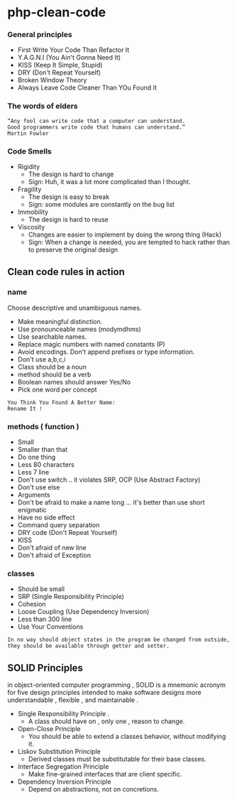 # php-clean-code

### General principles

- First Write Your Code Than Refactor It
- Y.A.G.N.I (You Ain't Gonna Need It)
- KISS (Keep It Simple, Stupid)
- DRY (Don't Repeat Yourself)
- Broken Window Theory
- Always Leave Code Cleaner Than YOu Found It

### The words of elders

```
“Any fool can write code that a computer can understand.
Good programmers write code that humans can understand.”
Martin Fowler
```

### Code Smells

- Rigidity
    - The design is hard to change
    - Sign: Huh, it was a lot more complicated than I thought.
- Fragility
    - The design is easy to break
    - Sign: some modules are constantly on the bug list
- Immobility
    - The design is hard to reuse
- Viscosity
    - Changes are easier to implement by doing the wrong thing (Hack)
    - Sign: When a change is needed, you are tempted to hack rather than to preserve
      the original design

## Clean code rules in action

### name

Choose descriptive and unambiguous names.

- Make meaningful distinction.
- Use pronounceable names (modymdhms)
- Use searchable names.
- Replace magic numbers with named constants (P)
- Avoid encodings. Don't append prefixes or type information.
- Don't use a,b,c,i
- Class should be a noun
- method should be a verb
- Boolean names should answer Yes/No
- Pick one word per concept

```text
You Think You Found A Better Name:
Rename It !
```

### methods ( function )

- Small
- Smaller than that
- Do one thing
- Less 80 characters
- Less 7 line
- Don't use switch .. it violates SRP, OCP (Use Abstract Factory)
- Don't use else
- Arguments
- Don't be afraid to make a name long ... it's better than use short enigmatic
- Have no side effect
- Command query separation
- DRY code (Don't Repeat Yourself)
- KISS
- Don't afraid of new line
- Don't afraid of Exception

### classes 

- Should be small
- SRP (Single Responsibility Principle)
- Cohesion
- Loose Coupling (Use Dependency Inversion)
- Less than 300 line
- Use Your Conventions

```
In no way should object states in the program be changed from outside,
they should be available through getter and setter.
```

## SOLID Principles 

in object-oriented computer programming , SOLID is a mnemonic acronym for five design principles intended to make software designs more understandable , flexible , and maintainable .

* Single Responsibility Principle .
  * A class should have on , only one , reason to change.
* Open-Close Principle
  * You should be able to extend a classes behavior, without modifying it.
* Liskov Substitution Principle
  * Derived classes must be substitutable for their base classes.
* Interface Segregation Principle
  * Make fine-grained interfaces that are client specific.
* Dependency Inversion Principle 
  * Depend on abstractions, not on concretions.

